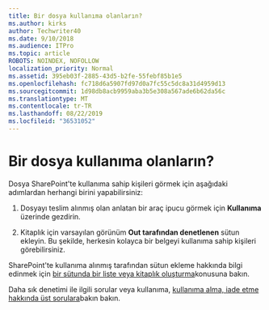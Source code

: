 ```yaml
---
title: Bir dosya kullanıma olanların?
ms.author: kirks
author: Techwriter40
ms.date: 9/10/2018
ms.audience: ITPro
ms.topic: article
ROBOTS: NOINDEX, NOFOLLOW
localization_priority: Normal
ms.assetid: 395eb03f-2885-43d5-b2fe-55febf85b1e5
ms.openlocfilehash: fc718d6a5907fd97d0a7fc55c5dc8a31d4959d13
ms.sourcegitcommit: 1d98db8acb9959aba3b5e308a567ade6b62da56c
ms.translationtype: MT
ms.contentlocale: tr-TR
ms.lasthandoff: 08/22/2019
ms.locfileid: "36531052"
---
```

# <a name="who-has-a-file-checked-out"></a>Bir dosya kullanıma olanların?

Dosya SharePoint'te kullanıma sahip kişileri görmek için aşağıdaki adımlardan herhangi birini yapabilirsiniz:
  
1. Dosyayı teslim alınmış olan anlatan bir araç ipucu görmek için **Kullanıma** üzerinde gezdirin. 
    
2. Kitaplık için varsayılan görünüm **Out tarafından denetlenen** sütun ekleyin. Bu şekilde, herkesin kolayca bir belgeyi kullanıma sahip kişileri görebilirsiniz. 
    
SharePoint'te kullanıma alınmış tarafından sütun ekleme hakkında bilgi edinmek için [bir sütunda bir liste veya kitaplık oluşturma](https://go.microsoft.com/fwlink/?linkid=2019591)konusuna bakın. 
  
Daha sık denetimi ile ilgili sorular veya kullanıma, [kullanıma alma, iade etme hakkında üst sorulara](https://go.microsoft.com/fwlink/?linkid=2018786)bakın bakın.
  

